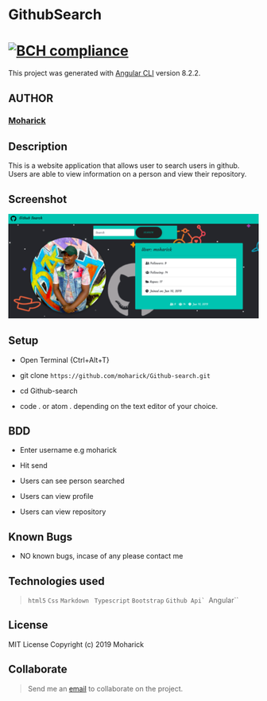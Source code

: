 # GithubSearch

# [![BCH compliance](https://bettercodehub.com/edge/badge/moharick/Github-search?branch=master)](https://bettercodehub.com/)

This project was generated with [Angular CLI](https://github.com/angular/angular-cli) version 8.2.2.

## AUTHOR
### [Moharick](https://github.com/moharick)

## Description
This is a website application that allows user to search users in github. Users are able to view information on a person and view their repository.

## Screenshot
<img src="https://github.com/moharick/project-1/blob/master/gitsearch.png" width="1000">

## Setup
* Open Terminal {Ctrl+Alt+T}

* git clone ```https://github.com/moharick/Github-search.git```

* cd Github-search

* code . or atom . depending on the text editor of your choice.


## BDD
* Enter username e.g moharick
* Hit send


* Users can see person searched
* Users can view profile
* Users can view repository
 ## Known Bugs
   * NO known bugs, incase of any please contact me

## Technologies used
  > `` html5 ``
  > `` Css ``
  > `` Markdown ``
  > `` Typescript``
  > `` Bootstrap ``
  > ``Github Api`
  > ``Angular``
## License
  MIT License
Copyright (c) 2019 Moharick

## Collaborate
  > Send me an [email](moharick@gmail.com) to collaborate on the project.
